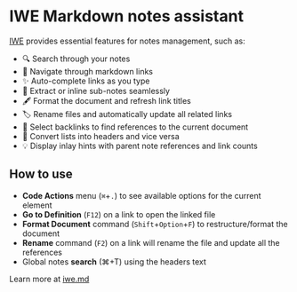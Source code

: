# IWE Markdown notes assistant

[IWE](https://iwe.md) provides essential features for notes management, such as:

- 🔍 Search through your notes
- 🧭 Navigate through markdown links
- ✨ Auto-complete links as you type
- 🧩 Extract or inline sub-notes seamlessly
- 🖋️ Format the document and refresh link titles
- 🏷️ Rename files and automatically update all related links
- 🔗 Select backlinks to find references to the current document
- 🔄 Convert lists into headers and vice versa
- 💡 Display inlay hints with parent note references and link counts

## How to use

- **Code Actions** menu (`⌘`+`.`) to see available options for the current element
- **Go to Definition** (`F12`) on a link to open the linked file
- **Format Document** command (`Shift`+`Option`+`F`) to restructure/format the document
- **Rename** command (`F2`) on a link will rename the file and update all the references
- Global notes **search** (⌘+T) using the headers text

Learn more at [iwe.md](https://iwe.md)
